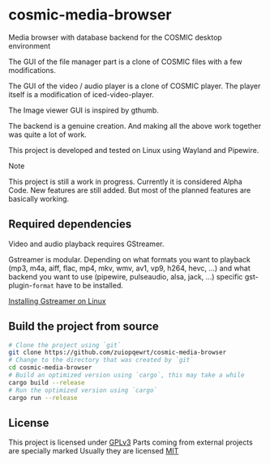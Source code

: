# cosmic-media-browser

Media browser with database backend for the COSMIC desktop environment

The GUI of the file manager part is a clone of COSMIC files with a few modifications.

The GUI of the video / audio player is a clone of COSMIC player. The player itself is a modification of iced-video-player.

The Image viewer GUI is inspired by gthumb.

The backend is a genuine creation. And making all the above work together was quite a lot of work.

This project is developed and tested on Linux using Wayland and Pipewire.

> [!NOTE]
> This project is still a work in progress.
> Currently it is considered Alpha Code.
> New features are still added.
> But most of the planned features are basically working.

## Required dependencies

Video and audio playback requires GStreamer.

Gstreamer is modular. Depending on what formats you want to playback (mp3, m4a, aiff, flac, mp4, mkv, wmv, av1, vp9, h264, hevc, ...) and what backend you want to use (pipewire, pulseaudio, alsa, jack, ...) specific gst-plugin-`format` have to be installed.

[Installing Gstreamer on Linux](https://gstreamer.freedesktop.org/documentation/installing/on-linux.html?gi-language=c)

## Build the project from source

```sh
# Clone the project using `git`
git clone https://github.com/zuiopqewrt/cosmic-media-browser
# Change to the directory that was created by `git`
cd cosmic-media-browser
# Build an optimized version using `cargo`, this may take a while
cargo build --release
# Run the optimized version using `cargo`
cargo run --release
```

## License

This project is licensed under [GPLv3](LICENSE)
Parts coming from external projects are specially marked 
Usually they are licensed [MIT](http://opensource.org/licenses/MIT)

